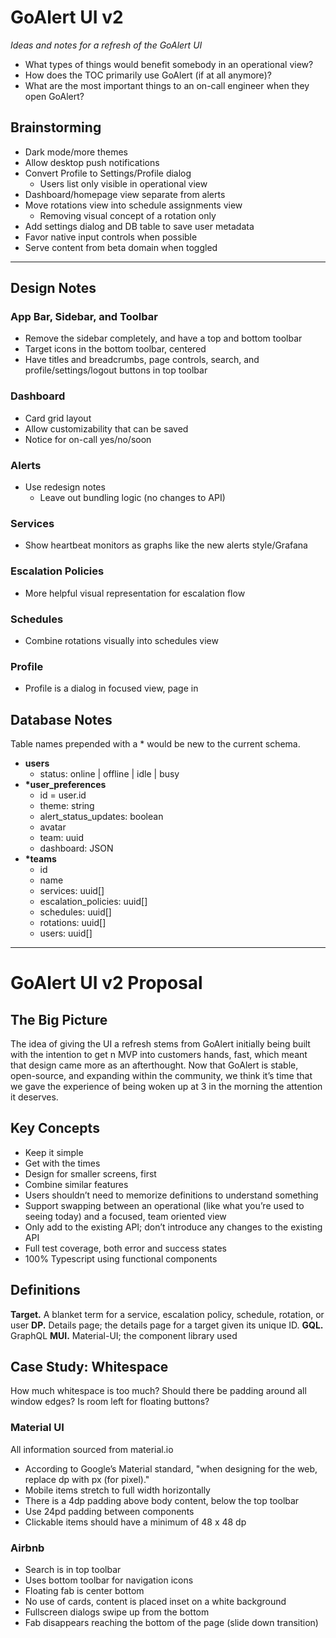 # GoAlert UI v2
_Ideas and notes for a refresh of the GoAlert UI_

* What types of things would benefit somebody in an operational view?
* How does the TOC primarily use GoAlert (if at all anymore)?
* What are the most important things to an on-call engineer when they open GoAlert?


## Brainstorming
- Dark mode/more themes
- Allow desktop push notifications
- Convert Profile to Settings/Profile dialog
    - Users list only visible in operational view
- Dashboard/homepage view separate from alerts
- Move rotations view into schedule assignments view
    - Removing visual concept of a rotation only
- Add settings dialog and DB table to save user metadata
- Favor native input controls when possible
- Serve content from beta domain when toggled

---

## Design Notes
### App Bar, Sidebar, and Toolbar
- Remove the sidebar completely, and have a top and bottom toolbar
- Target icons in the bottom toolbar, centered
- Have titles and breadcrumbs, page controls, search, and profile/settings/logout buttons in top toolbar

### Dashboard
- Card grid layout
- Allow customizability that can be saved
- Notice for on-call yes/no/soon

### Alerts
- Use redesign notes
    - Leave out bundling logic (no changes to API)

### Services
- Show heartbeat monitors as graphs like the new alerts style/Grafana

### Escalation Policies
- More helpful visual representation for escalation flow

### Schedules
- Combine rotations visually into schedules view

### Profile
- Profile is a dialog in focused view, page in

## Database Notes
Table names prepended with a * would be new to the current schema.
- **users**
    - status: online | offline | idle | busy
- **\*user_preferences**
    - id = user.id
    - theme: string
    - alert_status_updates: boolean
    - avatar
    - team: uuid
    - dashboard: JSON
- **\*teams**
    - id
    - name
    - services: uuid[]
    - escalation_policies: uuid[]
    - schedules: uuid[]
    - rotations: uuid[]
    - users: uuid[]

---

# GoAlert UI v2 Proposal

## The Big Picture
The idea of giving the UI a refresh stems from GoAlert initially being built with the intention to get n MVP into customers hands, fast, which meant that design came more as an afterthought. Now that GoAlert is stable, open-source, and expanding within the community, we think it’s time that we gave the experience of being woken up at 3 in the morning the attention it deserves.

## Key Concepts
- Keep it simple
- Get with the times
- Design for smaller screens, first
- Combine similar features
- Users shouldn’t need to memorize definitions to understand something
- Support swapping between an operational (like what you’re used to seeing today) and a focused, team oriented view
- Only add to the existing API; don’t introduce any changes to the existing API
- Full test coverage, both error and success states
- 100% Typescript using functional components

## Definitions
**Target.** A blanket term for a service, escalation policy, schedule, rotation, or user
**DP.** Details page; the details page for a target given its unique ID.
**GQL.** GraphQL
**MUI.** Material-UI; the component library used

## Case Study: Whitespace
How much whitespace is too much? Should there be padding around all window edges? Is room left for floating buttons?

### Material UI
All information sourced from material.io
- According to Google’s Material standard, "when designing for the web, replace dp with px (for pixel)."
- Mobile items stretch to full width horizontally
- There is a 4dp padding above body content, below the top toolbar
- Use 24pd padding between components
- Clickable items should have a minimum of 48 x 48 dp

### Airbnb
- Search is in top toolbar
- Uses bottom toolbar for navigation icons
- Floating fab is center bottom
- No use of cards, content is placed inset on a white background
- Fullscreen dialogs swipe up from the bottom
- Fab disappears reaching the bottom of the page (slide down transition)
